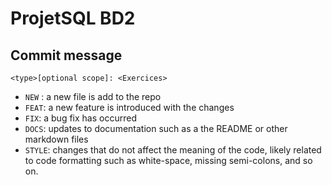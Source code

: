 # ProjetSQL BD2
## Commit message
    <type>[optional scope]: <Exercices>

- `NEW` : a new file is add to the repo
- `FEAT`:  a new feature is introduced with the changes
- `FIX`:  a bug fix has occurred
- `DOCS`: updates to documentation such as a the README or other markdown files
- `STYLE`: changes that do not affect the meaning of the code, likely related to code formatting such as white-space, missing semi-colons, and so on.
